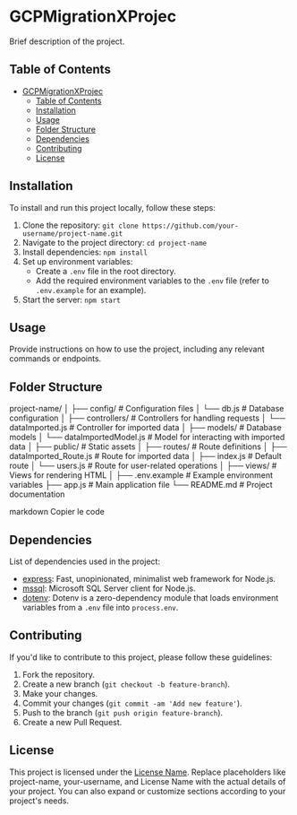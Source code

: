 # GCPMigrationXProjec

Brief description of the project.

## Table of Contents

- [GCPMigrationXProjec](#gcpmigrationxprojec)
  - [Table of Contents](#table-of-contents)
  - [Installation](#installation)
  - [Usage](#usage)
  - [Folder Structure](#folder-structure)
  - [Dependencies](#dependencies)
  - [Contributing](#contributing)
  - [License](#license)

## Installation

To install and run this project locally, follow these steps:

1. Clone the repository: `git clone https://github.com/your-username/project-name.git`
2. Navigate to the project directory: `cd project-name`
3. Install dependencies: `npm install`
4. Set up environment variables:
   - Create a `.env` file in the root directory.
   - Add the required environment variables to the `.env` file (refer to `.env.example` for an example).
5. Start the server: `npm start`

## Usage

Provide instructions on how to use the project, including any relevant commands or endpoints.

## Folder Structure

project-name/
│
├── config/ # Configuration files
│ └── db.js # Database configuration
│
├── controllers/ # Controllers for handling requests
│ └── dataImported.js # Controller for imported data
│
├── models/ # Database models
│ └── dataImportedModel.js # Model for interacting with imported data
│
├── public/ # Static assets
│
├── routes/ # Route definitions
│ ├── dataImported_Route.js # Route for imported data
│ ├── index.js # Default route
│ └── users.js # Route for user-related operations
│
├── views/ # Views for rendering HTML
│
├── .env.example # Example environment variables
├── app.js # Main application file
└── README.md # Project documentation

markdown
Copier le code

## Dependencies

List of dependencies used in the project:

- [express](https://www.npmjs.com/package/express): Fast, unopinionated, minimalist web framework for Node.js.
- [mssql](https://www.npmjs.com/package/mssql): Microsoft SQL Server client for Node.js.
- [dotenv](https://www.npmjs.com/package/dotenv): Dotenv is a zero-dependency module that loads environment variables from a `.env` file into `process.env`.

## Contributing

If you'd like to contribute to this project, please follow these guidelines:

1. Fork the repository.
2. Create a new branch (`git checkout -b feature-branch`).
3. Make your changes.
4. Commit your changes (`git commit -am 'Add new feature'`).
5. Push to the branch (`git push origin feature-branch`).
6. Create a new Pull Request.

## License

This project is licensed under the [License Name](LICENSE).
Replace placeholders like project-name, your-username, and License Name with the actual details of your project. You can also expand or customize sections according to your project's needs.